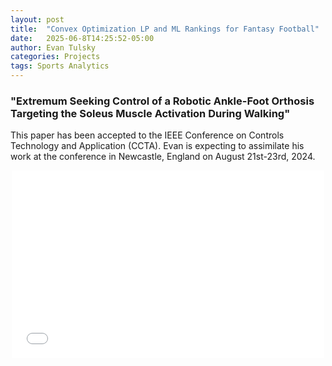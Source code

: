 ```yaml
---
layout: post
title:  "Convex Optimization LP and ML Rankings for Fantasy Football"
date:   2025-06-8T14:25:52-05:00
author: Evan Tulsky
categories: Projects
tags: Sports Analytics
---
```

<h3 id="Paragraph">"Extremum Seeking Control of a Robotic Ankle-Foot Orthosis Targeting the Soleus Muscle Activation During Walking"</h3>

This paper has been accepted to the IEEE Conference on Controls Technology and Application (CCTA). Evan is expecting to assimilate his work at the conference in Newcastle, England on August 21st-23rd, 2024.
<p align="center">
<embed src="/assets/files/CCTA_2024_ESC_finalsubmission (7).pdf" width="500" height="300" type='application/pdf'/>
</p>
